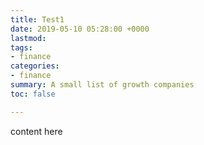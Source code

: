 ```yaml
---
title: Test1
date: 2019-05-10 05:28:00 +0000
lastmod: 
tags:
- finance
categories:
- finance
summary: A small list of growth companies
toc: false

---
```

content here
